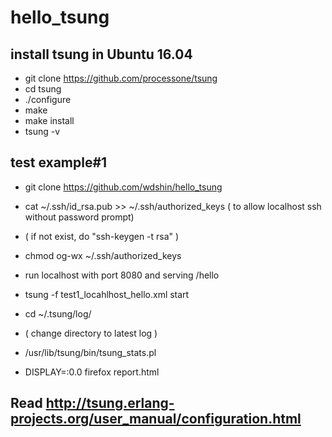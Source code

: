 # hello_tsung

## install tsung in Ubuntu 16.04

* git clone https://github.com/processone/tsung
* cd tsung
* ./configure
* make
* make install
* tsung -v 

## test example#1

* git clone https://github.com/wdshin/hello_tsung

* cat ~/.ssh/id_rsa.pub >> ~/.ssh/authorized_keys
( to allow localhost ssh without password prompt)
* ( if not exist, do "ssh-keygen -t rsa" )
* chmod og-wx ~/.ssh/authorized_keys
* run localhost with port 8080 and serving /hello
* tsung -f test1_locahlhost_hello.xml start
* cd ~/.tsung/log/
* ( change directory to latest log )
* /usr/lib/tsung/bin/tsung_stats.pl
* DISPLAY=:0.0 firefox report.html

## Read http://tsung.erlang-projects.org/user_manual/configuration.html

